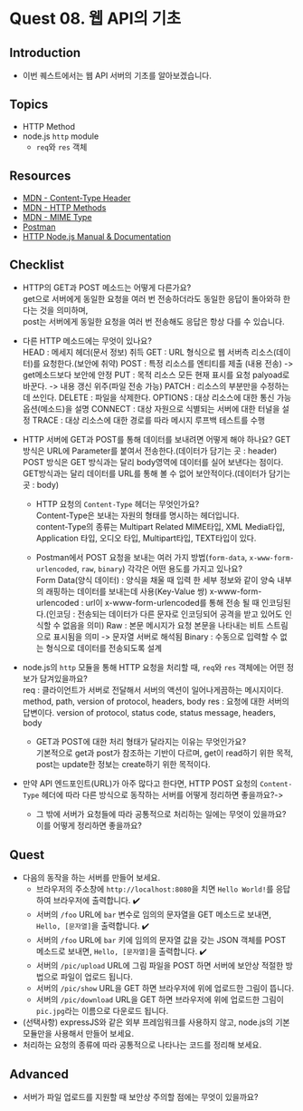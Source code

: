 # Quest 08. 웹 API의 기초

## Introduction

- 이번 퀘스트에서는 웹 API 서버의 기초를 알아보겠습니다.

## Topics

- HTTP Method
- node.js `http` module
  - `req`와 `res` 객체

## Resources

- [MDN - Content-Type Header](https://developer.mozilla.org/en-US/docs/Web/HTTP/Headers/Content-Type)
- [MDN - HTTP Methods](https://developer.mozilla.org/en-US/docs/Web/HTTP/Methods)
- [MDN - MIME Type](https://developer.mozilla.org/en-US/docs/Glossary/MIME_type)
- [Postman](https://chrome.google.com/webstore/detail/postman/fhbjgbiflinjbdggehcddcbncdddomop)
- [HTTP Node.js Manual & Documentation](https://nodejs.org/api/http.html)

## Checklist

- HTTP의 GET과 POST 메소드는 어떻게 다른가요?  
  get으로 서버에게 동일한 요청을 여러 번 전송하더라도 동일한 응답이 돌아와햐 한다는 것을 의미하며,  
  post는 서버에게 동일한 요청을 여러 번 전송해도 응답은 항상 다를 수 있습니다.

- 다른 HTTP 메소드에는 무엇이 있나요?  
  HEAD : 메세지 헤더(문서 정보) 취득
  GET : URL 형식으로 웹 서버측 리소스(데이터)를 요청한다.(보안에 취약)
  POST : 특정 리소스를 엔티티를 제출 (내용 전송) -> get메소드보다 보안에 안정
  PUT : 목적 리소스 모든 현재 표시를 요청 palyoad로 바꾼다. -> 내용 갱신 위주(파일 전송 가능)
  PATCH : 리소스의 부분만을 수정하는데 쓰인다.
  DELETE : 파일을 삭제한다.
  OPTIONS : 대상 리소스에 대한 통신 가능 옵션(메소드)을 설명
  CONNECT : 대상 자원으로 식별되는 서버에 대한 터널을 설정
  TRACE : 대상 리소스에 대한 경로를 따라 메시지 루프백 테스트를 수행

- HTTP 서버에 GET과 POST를 통해 데이터를 보내려면 어떻게 해야 하나요?
  GET 방식은 URL에 Parameter를 붙여서 전송한다.(데이터가 담기는 곳 : header)
  POST 방식은 GET 방식과는 달리 body영역에 데이터를 실어 보낸다는 점이다. GET방식과는 달리 데이터를 URL를 통해 볼 수 없어 보안적이다.(데이터가 담기는 곳 : body)

  - HTTP 요청의 `Content-Type` 헤더는 무엇인가요?  
    Content-Type은 보내는 자원의 형태를 명시하는 헤더입니다.  
    content-Type의 종류는 Multipart Related MIME타입, XML Media타입, Application 타입, 오디오 타입, Multipart타입, TEXT타입이 있다.

  - Postman에서 POST 요청을 보내는 여러 가지 방법(`form-data`, `x-www-form-urlencoded`, `raw`, `binary`) 각각은 어떤 용도를 가지고 있나요?  
    Form Data(양식 데이터) : 양식을 채울 때 입력 한 세부 정보와 같이 양숙 내부의 래핑하는 데이터를 보내는데 사용(Key-Value 쌍)
    x-www-form-urlencoded : url이 x-www-form-urlencoded를 통해 전송 될 때 인코딩된다.(인코딩 : 전송되는 데이터가 다른 문자로 인코딩되어 공격을 받고 있어도 인식할 수 없음을 의미)
    Raw : 본문 메시지가 요청 본문을 나타내는 비트 스트림으로 표시됨을 의미 -> 문자열 서버로 해석됨
    Binary : 수동으로 입력할 수 없는 형식으로 데이터를 전송되도록 설계

- node.js의 `http` 모듈을 통해 HTTP 요청을 처리할 때, `req`와 `res` 객체에는 어떤 정보가 담겨있을까요?  
   req : 클라이언트가 서버로 전달해서 서버의 액션이 일어나게끔하는 메시지이다.
  method, path, version of protocol, headers, body
  res : 요청에 대한 서버의 답변이다.
  version of protocol, status code, status message, headers, body

  - GET과 POST에 대한 처리 형태가 달라지는 이유는 무엇인가요?  
    기본적으로 get과 post가 참조하는 기반이 다르며, get이 read하기 위한 목적, post는 update한 정보는 create하기 위한 목적이다.

- 만약 API 엔드포인트(URL)가 아주 많다고 한다면, HTTP POST 요청의 `Content-Type` 헤더에 따라 다른 방식으로 동작하는 서버를 어떻게 정리하면 좋을까요?->

  - 그 밖에 서버가 요청들에 따라 공통적으로 처리하는 일에는 무엇이 있을까요? 이를 어떻게 정리하면 좋을까요?

## Quest

* 다음의 동작을 하는 서버를 만들어 보세요.
  * 브라우저의 주소창에 `http://localhost:8080`을 치면 `Hello World!`를 응답하여 브라우저에 출력합니다. ✔️
  * 서버의 `/foo` URL에 `bar` 변수로 임의의 문자열을 GET 메소드로 보내면, `Hello, [문자열]`을 출력합니다. ✔️
  * 서버의 `/foo` URL에 `bar` 키에 임의의 문자열 값을 갖는 JSON 객체를 POST 메소드로 보내면, `Hello, [문자열]`을 출력합니다. ✔️
  * 서버의 `/pic/upload` URL에 그림 파일을 POST 하면 서버에 보안상 적절한 방법으로 파일이 업로드 됩니다.
  * 서버의 `/pic/show` URL을 GET 하면 브라우저에 위에 업로드한 그림이 뜹니다.
  * 서버의 `/pic/download` URL을 GET 하면 브라우저에 위에 업로드한 그림이 `pic.jpg`라는 이름으로 다운로드 됩니다.
* (선택사항) expressJS와 같은 외부 프레임워크를 사용하지 않고, node.js의 기본 모듈만을 사용해서 만들어 보세요.
* 처리하는 요청의 종류에 따라 공통적으로 나타나는 코드를 정리해 보세요.

## Advanced

- 서버가 파일 업로드를 지원할 때 보안상 주의할 점에는 무엇이 있을까요?
